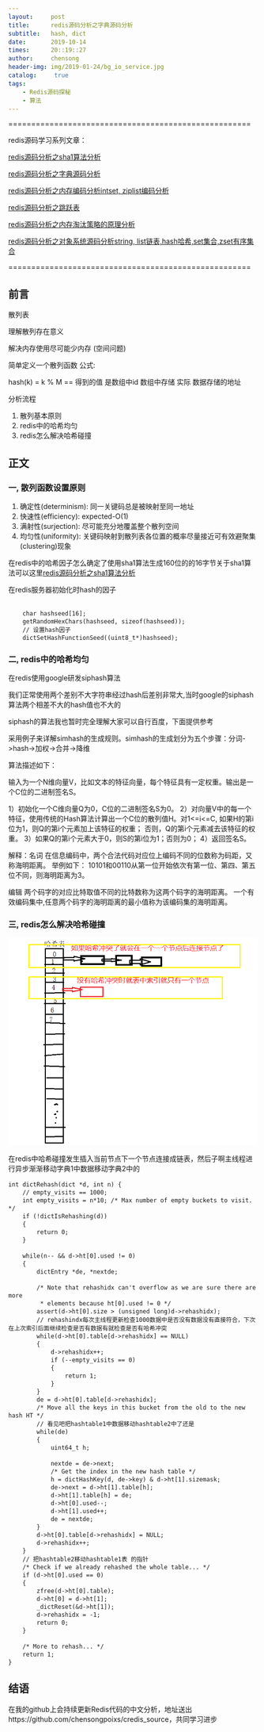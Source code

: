 ```yaml
---
layout:     post
title:      redis源码分析之字典源码分析
subtitle:   hash, dict
date:       2019-10-14
times:      20::19::27
author:     chensong
header-img: img/2019-01-24/bg_io_service.jpg
catalog: 	 true
tags:
    - Redis源码探秘
    - 算法
---
```


=====================================================

redis源码学习系列文章：

[redis源码分析之sha1算法分析](https://chensongpoixs.github.io/2019/10/01/redis%E6%BA%90%E7%A0%81%E5%88%86%E6%9E%90%E4%B9%8Bsha1%E7%AE%97%E6%B3%95%E5%88%86%E6%9E%90/)

[redis源码分析之字典源码分析](https://chensongpoixs.github.io/2019/10/14/redis%E6%BA%90%E7%A0%81%E5%88%86%E6%9E%90%E4%B9%8B%E5%AD%97%E5%85%B8%E6%BA%90%E7%A0%81%E5%88%86%E6%9E%90/)

[redis源码分析之内存编码分析intset, ziplist编码分析](https://chensongpoixs.github.io/2019/10/10/redis%E6%BA%90%E7%A0%81%E5%88%86%E6%9E%90%E4%B9%8B%E5%86%85%E5%AD%98%E7%BC%96%E7%A0%81%E5%88%86%E6%9E%90/)

[redis源码分析之跳跃表](https://chensongpoixs.github.io/2019/04/15/redis%E6%BA%90%E7%A0%81%E5%88%86%E6%9E%90%E4%B9%8B%E8%B7%B3%E8%B7%83%E8%A1%A8/)

[redis源码分析之内存淘汰策略的原理分析](https://chensongpoixs.github.io/2019/10/08/redis%E6%BA%90%E7%A0%81%E5%88%86%E6%9E%90%E4%B9%8B%E5%86%85%E5%AD%98%E6%B7%98%E6%B1%B0%E7%AD%96%E7%95%A5%E7%9A%84%E5%8E%9F%E7%90%86%E5%88%86%E6%9E%90/)

[redis源码分析之对象系统源码分析string, list链表,hash哈希,set集合,zset有序集合](https://chensongpoixs.github.io/2019/10/14/redis%E6%BA%90%E7%A0%81%E5%88%86%E6%9E%90%E4%B9%8B%E5%AF%B9%E8%B1%A1%E7%B3%BB%E7%BB%9F%E6%BA%90%E7%A0%81%E5%88%86%E6%9E%90/)

=====================================================

## 前言

散列表

理解散列存在意义

解决内存使用尽可能少内存 (空间问题)

简单定义一个散列函数 公式:

hash(k) = k % M == 得到的值 是数组中id 数组中存储 实际 数据存储的地址

分析流程

1. 散列基本原则
2. redis中的哈希均匀
3. redis怎么解决哈希碰撞


## 正文



### 一, 散列函数设置原则

1. 确定性(determinism): 同一关键码总是被映射至同一地址
2. 快速性(efficiency): expected-O(1)
3. 满射性(surjection): 尽可能充分地覆盖整个散列空间
4. 均匀性(uniformity): 关键码映射到散列表各位置的概率尽量接近可有效避聚集(clustering)现象

在redis中的哈希因子怎么确定了使用sha1算法生成160位的的16字节关于sha1算法可以这里[redis源码分析之sha1算法分析](https://chensongpoixs.github.io/2019/10/01/redis%E6%BA%90%E7%A0%81%E5%88%86%E6%9E%90%E4%B9%8Bsha1%E7%AE%97%E6%B3%95%E5%88%86%E6%9E%90/)

在redis服务器初始化时hash的因子

```

	char hashseed[16];
	getRandomHexChars(hashseed, sizeof(hashseed));
	// 设置hash因子
	dictSetHashFunctionSeed((uint8_t*)hashseed);
```


### 二, redis中的哈希均匀

在redis使用google研发siphash算法

我们正常使用两个差别不大字符串经过hash后差别非常大,当时google的siphash算法两个相差不大的hash值也不大的

siphash的算法我也暂时完全理解大家可以自行百度，下面提供参考

采用例子来详解simhash的生成规则。simhash的生成划分为五个步骤：分词->hash->加权->合并->降维
 
算法描述如下：

输入为一个N维向量V，比如文本的特征向量，每个特征具有一定权重。输出是一个C位的二进制签名S。

1）初始化一个C维向量Q为0，C位的二进制签名S为0。
2）对向量V中的每一个特征，使用传统的Hash算法计算出一个C位的散列值H。对1<=i<=C,
如果H的第i位为1，则Q的第i个元素加上该特征的权重；
否则，Q的第i个元素减去该特征的权重。
3）如果Q的第i个元素大于0，则S的第i位为1；否则为0；
4）返回签名S。

解释：名词
在信息编码中，两个合法代码对应位上编码不同的位数称为码距，又称海明距离。
举例如下：
10101和00110从第一位开始依次有第一位、第四、第五位不同，则海明距离为3。


编辑
两个码字的对应比特取值不同的比特数称为这两个码字的海明距离。
一个有效编码集中,任意两个码字的海明距离的最小值称为该编码集的海明距离。


### 三, redis怎么解决哈希碰撞



![](https://github.com/chensongpoixs/chensongpoixs.github.io/blob/master/img/2019-10-14/hashtable_rehash.png?raw=true)


在redis中哈希碰撞发生插入当前节点下一个节点连接成链表，然后子啊主线程进行异步渐渐移动字典1中数据移动字典2中的

```
int dictRehash(dict *d, int n) {
	// empty_visits == 1000;
    int empty_visits = n*10; /* Max number of empty buckets to visit. */
	if (!dictIsRehashing(d))
	{
		return 0;
	}

    while(n-- && d->ht[0].used != 0) 
	{
        dictEntry *de, *nextde;

        /* Note that rehashidx can't overflow as we are sure there are more
         * elements because ht[0].used != 0 */
        assert(d->ht[0].size > (unsigned long)d->rehashidx);
		// rehashindx每次主线程更新检查1000数据中是否没有数据没有直接符合，下次在上次索引后面继续检查是否有数据有就检查是否有哈希冲突
        while(d->ht[0].table[d->rehashidx] == NULL) 
		{
            d->rehashidx++;
			if (--empty_visits == 0)
			{
				return 1;
			}
        }
        de = d->ht[0].table[d->rehashidx];
        /* Move all the keys in this bucket from the old to the new hash HT */
		// 看见吧把hashtable1中数据移动hashtable2中了还是
        while(de) 
		{
            uint64_t h;

            nextde = de->next;
            /* Get the index in the new hash table */
            h = dictHashKey(d, de->key) & d->ht[1].sizemask;
            de->next = d->ht[1].table[h];
            d->ht[1].table[h] = de;
            d->ht[0].used--;
            d->ht[1].used++;
            de = nextde;
        }
        d->ht[0].table[d->rehashidx] = NULL;
        d->rehashidx++;
    }
	// 把hashtable2移动hashtable1表 的指针
    /* Check if we already rehashed the whole table... */
    if (d->ht[0].used == 0) 
	{
        zfree(d->ht[0].table);
        d->ht[0] = d->ht[1];
        _dictReset(&d->ht[1]);
        d->rehashidx = -1;
        return 0;
    }

    /* More to rehash... */
    return 1;
}
```


## 结语


在我的github上会持续更新Redis代码的中文分析，地址送出https://github.com/chensongpoixs/credis_source，共同学习进步

